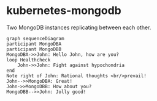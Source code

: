 # kubernetes-mongodb
Two MongoDB instances replicating between each other.



```mermaid
graph sequenceDiagram
participant MongoDBA
participant MongoDBB
MongoDBA->>John: Hello John, how are you?
loop Healthcheck
	John->>John: Fight against hypochondria
end
Note right of John: Rational thoughts <br/>prevail!
John-->>MongoDBA: Great!
John->>MongoDBB: How about you?
MongoDBB-->>John: Jolly good!
```